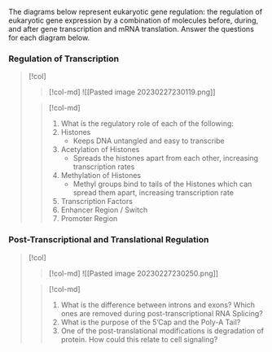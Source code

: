 The diagrams below represent eukaryotic gene regulation:  the regulation of eukaryotic gene expression by a combination of molecules before, during, and after gene transcription and mRNA translation.  Answer the questions for each diagram below.

### Regulation of Transcription
> [!col]
>> [!col-md]
>> ![[Pasted image 20230227230119.png]]
>
>> [!col-md]
>> 1. What is the regulatory role of each of the following:
>> 	1. Histones
>> 		- Keeps DNA untangled and easy to transcribe
>> 	2. Acetylation of Histones
>> 		- Spreads the histones apart from each other, increasing transcription rates
>> 	3. Methylation of Histones
>> 		- Methyl groups bind to tails of the Histones which can spread them apart, increasing transcription rate
>> 	4. Transcription Factors
>> 	5. Enhancer Region / Switch
>> 	6. Promoter Region

### Post-Transcriptional and Translational Regulation
> [!col]
>> [!col-md]
>> ![[Pasted image 20230227230250.png]]
>
>> [!col-md]
>> 1. What is the difference between introns and exons? Which ones are removed during post-transcriptional RNA Splicing?
>> 2. What is the purpose of the 5’Cap and the Poly-A Tail?
>> 3. One of the post-translational modifications is degradation of protein.  How could this relate to cell signaling? 
